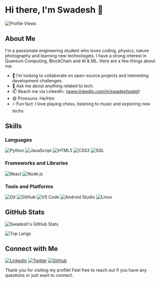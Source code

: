 # Hi there, I'm Swadesh 👋

![Profile Views](https://komarev.com/ghpvc/?username=Swadesh-c0de&style=flat-square)

## About Me

I'm a passionate engineering student who loves coding, physics, nature photography and learning new technologies. I have a strong interest in Quantum Computing, BlockChain and AI & ML. Here are a few things about me:

- 🔭 I’m looking to collaborate on open-source projects and interesting development challenges.
- 💬 Ask me about anything related to tech.
- 📫 Reach me via LinkedIn: (www.linkedin.com/in/swadeshpatel)
- 😄 Pronouns: He/Him
- ⚡ Fun fact: I love playing chess, listening to music and exploring new techs.

## Skills

### Languages

![Python](https://img.shields.io/badge/-Python-3776AB?style=flat-square&logo=python&logoColor=white)
![JavaScript](https://img.shields.io/badge/-JavaScript-F7DF1E?style=flat-square&logo=javascript&logoColor=black)
![HTML5](https://img.shields.io/badge/-HTML5-E34F26?style=flat-square&logo=html5&logoColor=white)
![CSS3](https://img.shields.io/badge/-CSS3-1572B6?style=flat-square&logo=css3&logoColor=white)
![SQL](https://img.shields.io/badge/-SQL-4479A1?style=flat-square&logo=postgresql&logoColor=white)

### Frameworks and Libraries

![React](https://img.shields.io/badge/-React-61DAFB?style=flat-square&logo=react&logoColor=black)
![Node.js](https://img.shields.io/badge/-Node.js-339933?style=flat-square&logo=node.js&logoColor=white)

### Tools and Platforms

![Git](https://img.shields.io/badge/-Git-F05032?style=flat-square&logo=git&logoColor=white)
![GitHub](https://img.shields.io/badge/-GitHub-181717?style=flat-square&logo=github&logoColor=white)
![VS Code](https://img.shields.io/badge/-VS%20Code-007ACC?style=flat-square&logo=visual-studio-code&logoColor=white)
![Android Studio](https://img.shields.io/badge/-Android%20Studio-3DDC84?style=flat-square&logo=android-studio&logoColor=white)
![Linux](https://img.shields.io/badge/-Linux-FCC624?style=flat-square&logo=linux&logoColor=black)

## GitHub Stats

![Swadesh's GitHub Stats](https://github-readme-stats.vercel.app/api?username=Swadesh-c0de&show_icons=true&theme=radical)

![Top Langs](https://github-readme-stats.vercel.app/api/top-langs/?username=Swadesh-c0de&layout=compact&theme=radical)

## Connect with Me

[![LinkedIn](https://img.shields.io/badge/-LinkedIn-0077B5?style=flat-square&logo=linkedin&logoColor=white)](https://www.linkedin.com/in/swadesh-c0de/)
[![Twitter](https://img.shields.io/badge/-Twitter-1DA1F2?style=flat-square&logo=twitter&logoColor=white)](https://twitter.com/Swadesh_c0de)
[![GitHub](https://img.shields.io/badge/-GitHub-181717?style=flat-square&logo=github&logoColor=white)](https://github.com/Swadesh-c0de)

Thank you for visiting my profile! Feel free to reach out if you have any questions or just want to connect.
